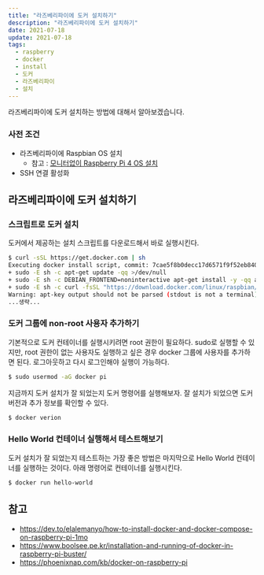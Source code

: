 ```yaml
---
title: "라즈베리파이에 도커 설치하기"
description: "라즈베리파이에 도커 설치하기"
date: 2021-07-18
update: 2021-07-18
tags:
  - raspberry
  - docker
  - install
  - 도커
  - 라즈베리파이
  - 설치
---
```


라즈베리파이에 도커 설치하는 방법에 대해서 알아보겠습니다.

### 사전 조건

- 라즈베리파이에 Raspbian OS 설치
    - 참고 : [모니터없이 Raspberry Pi 4 OS 설치](https://blog.advenoh.pe.kr/raspberry-pi4-os-설치/)
- SSH 연결 활성화

## 라즈베리파이에 도커 설치하기

### 스크립트로 도커 설치

도커에서 제공하는 설치 스크립트를 다운로드해서 바로 실행시킨다.

```bash
$ curl -sSL https://get.docker.com | sh
Executing docker install script, commit: 7cae5f8b0decc17d6571f9f52eb840fbc13b2737
+ sudo -E sh -c apt-get update -qq >/dev/null
+ sudo -E sh -c DEBIAN_FRONTEND=noninteractive apt-get install -y -qq apt-transport-https ca-certificates curl >/dev/null
+ sudo -E sh -c curl -fsSL "https://download.docker.com/linux/raspbian/gpg" | apt-key add -qq - >/dev/null
Warning: apt-key output should not be parsed (stdout is not a terminal)
...생략...
```



### 도커 그룹에 non-root 사용자 추가하기

기본적으로 도커 컨테이너를 실행시키려면 root 권한이 필요하다. sudo로 실행할 수 있지만, root 권한이 없는 사용자도 실행하고 싶은 경우 docker 그룹에 사용자를 추가하면 된다. 로그아웃하고 다시 로그인해야 실행이 가능하다.

```bash
$ sudo usermod -aG docker pi
```

지금까지 도커 설치가 잘 되었는지 도커 명령어를 실행해보자. 잘 설치가 되었으면 도커 버전과 추가 정보를 확인할 수 있다.

```bash
$ docker verion
```



### Hello World 컨테이너 실행해서 테스트해보기

도커 설치가 잘 되었는지 테스트하는 가장 좋은 방법은 마지막으로 Hello World 컨테이너를 실행하는 것이다. 아래 명령어로 컨테이너를 실행시킨다.

```bash
$ docker run hello-world
```

## 참고

- https://dev.to/elalemanyo/how-to-install-docker-and-docker-compose-on-raspberry-pi-1mo
- https://www.boolsee.pe.kr/installation-and-running-of-docker-in-raspberry-pi-buster/
- https://phoenixnap.com/kb/docker-on-raspberry-pi


